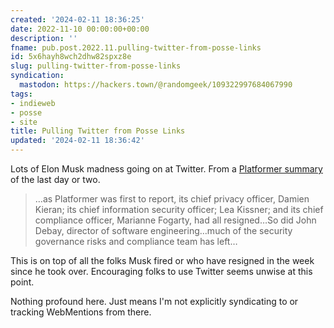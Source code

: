 ```yaml
---
created: '2024-02-11 18:36:25'
date: 2022-11-10 00:00:00+00:00
description: ''
fname: pub.post.2022.11.pulling-twitter-from-posse-links
id: 5x6hayh8wch2dhw82spxz8e
slug: pulling-twitter-from-posse-links
syndication:
  mastodon: https://hackers.town/@randomgeek/109322997684067990
tags:
- indieweb
- posse
- site
title: Pulling Twitter from Posse Links
updated: '2024-02-11 18:36:42'
---
```


Lots of Elon Musk madness going on at Twitter. From a [Platformer summary](https://www.platformer.news/p/inside-the-twitter-meltdown) of the last day or two.

> …as Platformer was first to report, its chief privacy officer, Damien Kieran;
> its chief information security officer; Lea Kissner; and its chief compliance
> officer, Marianne Fogarty, had all resigned…So did John Debay, director of
> software engineering…much of the security governance risks and compliance
> team has left…

This is on top of all the folks Musk fired or who have resigned in the week since he took over. Encouraging folks to use Twitter seems unwise at this point.

Nothing profound here. Just means I'm not explicitly syndicating to or tracking WebMentions from there.
